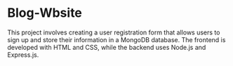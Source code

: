# Blog-Wbsite
This project involves creating a user registration form that allows users to sign up and store their information in a MongoDB database. The frontend is developed with HTML and CSS, while the backend uses Node.js and Express.js.
